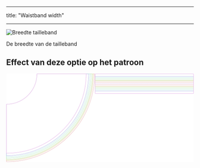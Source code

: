 - - -
title: "Waistband width"
- - -

![Breedte tailleband](waistbandwidth.svg)

De breedte van de tailleband

## Effect van deze optie op het patroon

![Deze afbeelding toont het effect van deze optie door meerdere varianten die een andere waarde hebben voor deze optie te vervangen](sandy_waistbandwidth_sample.svg "Effect of this option on the pattern")
